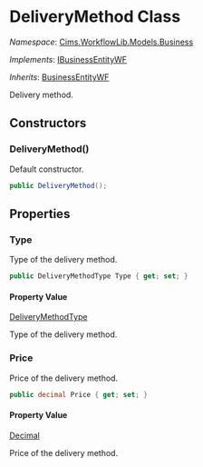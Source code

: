 # DeliveryMethod Class 

*Namespace*: [Cims.WorkflowLib.Models.Business](Cims.WorkflowLib.Models.Business.md)

*Implements*: [IBusinessEntityWF](IBusinessEntityWF.md)

*Inherits*: [BusinessEntityWF](BusinessEntityWF.md)

Delivery method.

## Constructors 

### DeliveryMethod()

Default constructor.

```C#
public DeliveryMethod();
```

## Properties

### Type

Type of the delivery method.

```C#
public DeliveryMethodType Type { get; set; }
```

#### Property Value

[DeliveryMethodType](DeliveryMethodType.md)

Type of the delivery method.

### Price

Price of the delivery method.

```C#
public decimal Price { get; set; }
```

#### Property Value

[Decimal](https://learn.microsoft.com/en-us/dotnet/api/system.decimal)

Price of the delivery method.
